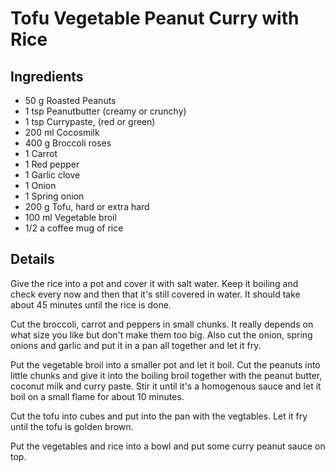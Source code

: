 # Tofu Vegetable Peanut Curry with Rice

## Ingredients
* 50 g   Roasted Peanuts
* 1 tsp  Peanutbutter (creamy or crunchy)
* 1 tsp  Currypaste, (red or green)
* 200 ml Cocosmilk
* 400 g  Broccoli roses
* 1      Carrot
* 1      Red pepper
* 1      Garlic clove
* 1      Onion
* 1      Spring onion
* 200 g  Tofu, hard or extra hard
* 100 ml Vegetable broil
* 1/2 a coffee mug of rice

## Details
Give the rice into a pot and cover it with salt water. Keep it boiling and
check every now and then that it's still covered in water. It should take
about 45 minutes until the rice is done.

Cut the broccoli, carrot and peppers in small chunks. It really depends on
what size you like but don't make them too big. Also cut the onion, spring
onions and garlic and put it in a pan all together and let it fry.

Put the vegetable broil into a smaller pot and let it boil. Cut the peanuts
into little chunks and give it into the boiling broil together with the peanut
butter, coconut milk and curry paste. Stir it until it's a homogenous sauce
and let it boil on a small flame for about 10 minutes.

Cut the tofu into cubes and put into the pan with the vegtables. Let it fry
until the tofu is golden brown.

Put the vegetables and rice into a bowl and put some curry peanut sauce on top.
